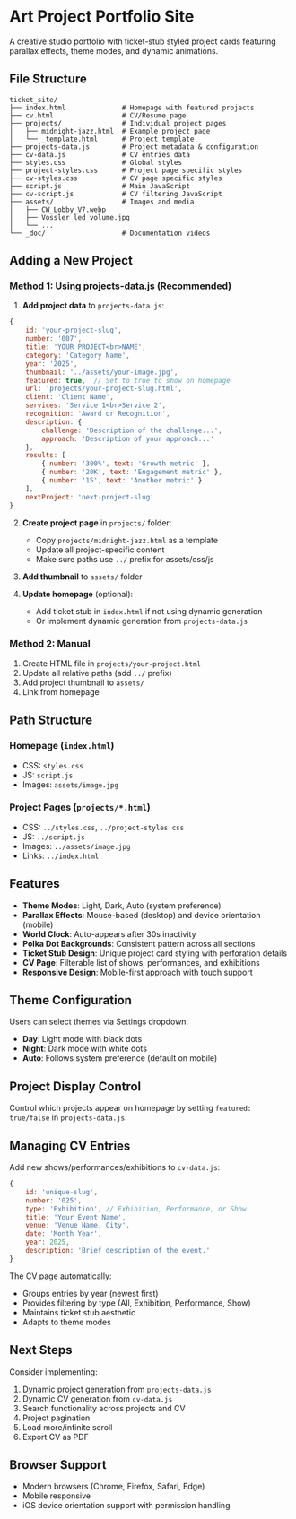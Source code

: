 # Art Project Portfolio Site

A creative studio portfolio with ticket-stub styled project cards featuring parallax effects, theme modes, and dynamic animations.

## File Structure

```
ticket_site/
├── index.html              # Homepage with featured projects
├── cv.html                 # CV/Resume page
├── projects/               # Individual project pages
│   ├── midnight-jazz.html  # Example project page
│   └── _template.html      # Project template
├── projects-data.js        # Project metadata & configuration
├── cv-data.js              # CV entries data
├── styles.css              # Global styles
├── project-styles.css      # Project page specific styles
├── cv-styles.css           # CV page specific styles
├── script.js               # Main JavaScript
├── cv-script.js            # CV filtering JavaScript
├── assets/                 # Images and media
│   ├── CW_Lobby_V7.webp
│   ├── Vossler_led_volume.jpg
│   └── ...
└── _doc/                   # Documentation videos
```

## Adding a New Project

### Method 1: Using projects-data.js (Recommended)

1. **Add project data** to `projects-data.js`:
```javascript
{
    id: 'your-project-slug',
    number: '007',
    title: 'YOUR PROJECT<br>NAME',
    category: 'Category Name',
    year: '2025',
    thumbnail: '../assets/your-image.jpg',
    featured: true,  // Set to true to show on homepage
    url: 'projects/your-project-slug.html',
    client: 'Client Name',
    services: 'Service 1<br>Service 2',
    recognition: 'Award or Recognition',
    description: {
        challenge: 'Description of the challenge...',
        approach: 'Description of your approach...'
    },
    results: [
        { number: '300%', text: 'Growth metric' },
        { number: '20K', text: 'Engagement metric' },
        { number: '15', text: 'Another metric' }
    ],
    nextProject: 'next-project-slug'
}
```

2. **Create project page** in `projects/` folder:
   - Copy `projects/midnight-jazz.html` as a template
   - Update all project-specific content
   - Make sure paths use `../` prefix for assets/css/js

3. **Add thumbnail** to `assets/` folder

4. **Update homepage** (optional):
   - Add ticket stub in `index.html` if not using dynamic generation
   - Or implement dynamic generation from `projects-data.js`

### Method 2: Manual

1. Create HTML file in `projects/your-project.html`
2. Update all relative paths (add `../` prefix)
3. Add project thumbnail to `assets/`
4. Link from homepage

## Path Structure

### Homepage (`index.html`)
- CSS: `styles.css`
- JS: `script.js`  
- Images: `assets/image.jpg`

### Project Pages (`projects/*.html`)
- CSS: `../styles.css`, `../project-styles.css`
- JS: `../script.js`
- Images: `../assets/image.jpg`
- Links: `../index.html`

## Features

- **Theme Modes**: Light, Dark, Auto (system preference)
- **Parallax Effects**: Mouse-based (desktop) and device orientation (mobile)
- **World Clock**: Auto-appears after 30s inactivity
- **Polka Dot Backgrounds**: Consistent pattern across all sections
- **Ticket Stub Design**: Unique project card styling with perforation details
- **CV Page**: Filterable list of shows, performances, and exhibitions
- **Responsive Design**: Mobile-first approach with touch support

## Theme Configuration

Users can select themes via Settings dropdown:
- **Day**: Light mode with black dots
- **Night**: Dark mode with white dots  
- **Auto**: Follows system preference (default on mobile)

## Project Display Control

Control which projects appear on homepage by setting `featured: true/false` in `projects-data.js`.

## Managing CV Entries

Add new shows/performances/exhibitions to `cv-data.js`:

```javascript
{
    id: 'unique-slug',
    number: '025',
    type: 'Exhibition', // Exhibition, Performance, or Show
    title: 'Your Event Name',
    venue: 'Venue Name, City',
    date: 'Month Year',
    year: 2025,
    description: 'Brief description of the event.'
}
```

The CV page automatically:
- Groups entries by year (newest first)
- Provides filtering by type (All, Exhibition, Performance, Show)
- Maintains ticket stub aesthetic
- Adapts to theme modes

## Next Steps

Consider implementing:
1. Dynamic project generation from `projects-data.js`
2. Dynamic CV generation from `cv-data.js`
3. Search functionality across projects and CV
4. Project pagination
5. Load more/infinite scroll
6. Export CV as PDF

## Browser Support

- Modern browsers (Chrome, Firefox, Safari, Edge)
- Mobile responsive
- iOS device orientation support with permission handling




